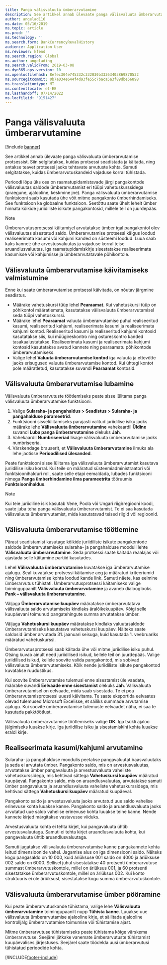 ```yaml
---
title: Panga välisvaluuta ümberarvutamine
description: See artikkel annab ülevaate panga välisvaluuta ümberarvutamise protsessist. Siin on teave seadistamise, protsessi käitamise, protsessi jaoks arvutuste tegemise ja ümberarvutuskannete tühistamise kohta.
author: angelad116
ms.date: 05/16/2019
ms.topic: article
ms.prod: ''
ms.technology: ''
ms.search.form: BankCurrencyRevalHistory
audience: Application User
ms.reviewer: kfend
ms.search.region: Global
ms.author: angelading
ms.search.validFrom: 2019-03-08
ms.dyn365.ops.version: 10
ms.openlocfilehash: 8efec304e745332c332030b33363403869870532
ms.sourcegitcommit: 0b7a034e644f4d93fe55c7baca5a3f89dbe56898
ms.translationtype: MT
ms.contentlocale: et-EE
ms.lasthandoff: 07/14/2022
ms.locfileid: "9151427"
---
```

# <a name="bank-foreign-currency-revaluation"></a>Panga välisvaluuta ümberarvutamine

[!include [banner](../includes/banner.md)]


See artikkel annab ülevaate panga välisvaluuta ümberarvutamise protsessist. Siin selgitatakse, kuidas protsessi seadistada ja käitada, ning antakse teavet protsessi jaoks tehtavate arvutuste kohta. Samuti selgitatakse, kuidas ümberarvutuskandeid vajaduse korral tühistada.

Perioodi lõpu üks osa on raamatupidamistavade järgi pangakontode välisvaluutas saldode ümberarvutamist eri tüüpi vahetuskurssidega (praegune, ajalooline, keskmine jne). Panga välisvaluuta ümberarvutamise funktsiooni saab kasutada ühe võit mitme pangakonto ümberhindamiseks. See funktsioon ka globaalne funktsioon. Seetõttu saate ühelt lehelt ümber hinnata kõikide juriidiliste isikute pangakontosid, millele teil on juurdepääs.

> [!NOTE]
> Ümberarvutusprotsessi käitamisel arvutatakse ümber igal pangakontol olev välisvaluutas sisestatud saldo. Ümberarvutamise protsessi käigus loodud realiseerimata kasumi või kahjumi kanded on süsteemi loodud. Luua saab kaks kannet: ühe arvestusvaluutas ja vajaduse korral teise aruandlusvaluutas. Iga raamatupidamiskirje sisestatakse realiseerimata kasumisse või kahjumisse ja ümberarvutatavale põhikontole.

## <a name="prepare-to-run-foreign-currency-revaluation"></a>Välisvaluuta ümberarvutamise käivitamiseks valmistumine

Enne kui saate ümberarvutamise protsessi käivitada, on nõutav järgmine seadistus.

- Määrake vahetuskursi tüüp lehel **Pearaamat**. Kui vahetuskursi tüüp on põhikontol määratlemata, kasutatakse välisvaluuta ümberarvutamisel seda tüüpi vahetuskurssi.
- Määrake lehel **Pearaamat** valuuta ümberarvutamise puhul realiseeritud kasumi, realiseeritud kahjumi, realiseerimata kasumi ja realiseerimata kahjumi kontod. Realiseeritud kasumi ja realiseeritud kahjumi kontosid kasutatakse siis, kui müügireskontro ning ostureskontro kanded tasakaalustatakse. Realiseerimata kasumi ja realiseerimata kahjumi kontosid kasutatakse avatud kannete ning pearaamatu põhikontode ümberarvutamiseks.
- Valige lehel **Valuuta ümberarvutamise kontod** iga valuuta ja ettevõtte jaoks erisugused valuuta ümberarvutamise kontod. Kui ühtegi kontot pole määratletud, kasutatakse suvandi **Pearaamat** kontosid.

## <a name="enable-foreign-currency-revaluation"></a>Välisvaluuta ümberarvutamise lubamine

Välisvaluuta ümberarvutuste töötlemiseks peate sisse lülitama panga välisvaluuta ümberarvutamise funktsiooni.

1. Valige **Sularaha- ja pangahaldus \> Seadistus \> Sularaha- ja pangahalduse parameetrid**.
2. Funktsiooni sisselülitamiseks parajasti valitud juriidilise isiku jaoks määrake lehe **Välisvaluuta ümberarvutamine** vahekaardil **Üldine** suvandi **Luba panga ümberarvutamine** olekuks **Jah**. 
3. Vahekaardil **Numbriseeriad** lisage välisvaluuta ümberarvutamise jaoks numbriseeria.
4. Värskendage brauserit, et **Välisvaluuta ümberarvutamine** ilmuks ala lehe jaotisse **Perioodilised ülesanded**.

Peate funktsiooni sisse lülitama iga välisvaluuta ümberarvutamist kasutava juriidilise isiku korral. Kui teile on määratud süsteemiadministraatori või funktsioonihalduri roll, saate selle etapi eemaldada, lubades funktsiooni nimega **Panga ümberhindamine ilma parameetrita** tööruumis **Funktsioonihaldus**.

> [!NOTE]
> Kui teie juriidiline isik kasutab Vene, Poola või Ungari riigi/regiooni koodi, saate juba teha panga välisvaluuta ümberarvutamist. Te ei saa kasutada välisvaluuta ümberarvutamist, mida kasutatavad teised riigid või regioonid.

## <a name="process-foreign-currency-revaluation"></a>Välisvaluuta ümberarvutamise töötlemine

Pärast seadistamist kasutage kõikide juriidiliste isikute pangakontode saldode ümberarvutamiseks sularaha- ja pangahalduse mooduli lehte **Välisvaluuta ümberarvutamine**. Seda protsessi saate käitada reaalajas või ajastada selle käitamine partiid kasutades.

Lehel **Välisvaluuta ümberarvutamine** kuvatakse iga ümberarvutamise ajalugu. Seal kuvatakse protsessi käitamise aeg ja määratud kriteeriumid ning ümberarvutamise kohta loodud kande link. Samuti näete, kas eelmine ümberarvutus tühistati. Ümberarvutusprotsessi käitamiseks valige toimingupaanilt **Välisvaluuta ümberarvutamine** ja avaneb dialoogiboks **Pank – välisvaluuta ümberarvutamine**.

Väljaga **Ümberarvutamise kuupäev** määratakse ümberarvutatava välisvaluuta saldo arvutamiseks kindlaks äralõikekuupäev. Kõigi selle kuupäevani toimunud pangatehingute summa arvutatakse ümber.

Väljaga **Vahetuskursi kuupäev** määratakse kindlaks valuutasaldode ümberarvutamiseks kasutatava vahetuskursi kuupäev. Näiteks saate saldosid ümber arvutada 31. jaanuari seisuga, kuid kasutada 1. veebruariks määratud vahetuskurssi.

Ümberarvutusprotsessi saab käitada ühe või mitme juriidilise isiku puhul. Otsing kuvab ainult need juriidilised isikud, kellele teil on juurdepääs. Valige juriidilised isikud, kellele soovite valida pangakontod, mis sobivad välisvaluuta ümberarvutamiseks. Kõik nende juriidiliste isikute pangakontod kuvatakse ruudustikus.

Kui soovite ümberarvutamise tulemusi enne sisestamist üle vaadata, määrake suvandi **Eelvaade enne sisestamist** olekuks **Jah**. Välisvaluuta ümberarvutamisel on eelvaade, mida saab sisestada. Te ei pea ümberarvutamisprotsessi uuesti käivitama. Te saate eksportida eelvaates olevad tulemused Microsoft Excelisse, et säiliks summade arvutamise ajalugu. Kui soovite ümberarvutamise tulemuste eelvaadet näha, ei saa te kasutada pakktöötlust.

Välisvaluuta ümberarvutamise töötlemiseks valige **OK**. Iga tsükli ajaloo jälgimiseks luuakse kirje. Iga juriidilise isiku ja sisestamiskihi kohta luuakse eraldi kirje.

## <a name="calculate-unrealized-gainloss"></a>Realiseerimata kasumi/kahjumi arvutamine

Sularaha- ja pangahalduse moodulis peetakse pangavaluutat baasvaluutaks ja seda ei arvutata ümber. Pangakonto saldo, mis on arvestusvaluutas, arvutatakse ümber pangavaluuta ja arvestusvaluuta vaheliste vahetuskurssidega, mis kehtivad sättega **Vahetuskursi kuupäev** määratud kuupäeval. Pangakonto saldo, mis on aruandlusvaluutas, arvutatakse samuti ümber pangavaluuta ja aruandlusvaluuta vaheliste vahetuskurssidega, mis kehtivad sättega **Vahetuskursi kuupäev** määratud kuupäeval.

Pangakonto saldo ja arvestusvaluuta jaoks arvutatud uue saldo vahelise erinevuse kohta luuakse kanne. Pangakonto saldo ja aruandlusvaluuta jaoks arvutatud uue saldo vahelise erinevuse kohta luuakse teine kanne. Nende kannete kirjed märgitakse vastavusse viiduks. 

Arvestusvaluuta kohta ei tehta kirjet, kui pangavaluuta ühtib arvestusvaluutaga. Samuti ei tehta kirjet aruandlusvaluuta kohta, kui pangavaluuta ühtib aruandlusvaluutaga.

Samuti jagatakse välisvaluuta ümberarvutamise kanne pangakannete kohta leitud dimensioonide vahel. Jagamise alus on iga dimensiooni saldo. Näiteks kogu pangasaldo on 10 000, kuid äriüksuse 001 saldo on 4000 ja äriüksuse 002 saldo on 6000. Sellisel juhul sisestatakse 40 protsenti ümberarvutuse summast ümberarvutuskontole, millel on äriüksus 001, ja 60 protsenti sisestatakse ümberarvutuskontole, millel on äriüksus 002. Kui konto struktuuris ei ole äriüksust, sisestatakse kogu summa ümberarvutuskontole.

## <a name="reverse-foreign-currency-revaluation"></a>Välisvaluuta ümberarvutamise ümber pööramine

Kui peate ümberarvutuskande tühistama, valige lehe **Välisvaluuta ümberarvutamine** toimingupaanilt nupp **Tühista kanne**. Luuakse uue välisvaluuta ümberarvutamise ajalooline kirje, et säilitada ajalooline kontrolljälg ümberarvutamise toimumise või tühistamise ajast.

Mitme ümberarvutuse tühistamiseks peate tühistama kõige värskema ümberarvutuse. Seejärel jätkake vanemate ümberarvutuste tühistamist kuupäevalises järjestuses. Seejärel saate töödelda uusi ümberarvutusi tühistatud perioodide kohta.


[!INCLUDE[footer-include](../../includes/footer-banner.md)]
